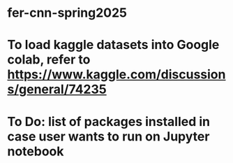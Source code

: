 # fer-cnn-spring2025
# To load kaggle datasets into Google colab, refer to https://www.kaggle.com/discussions/general/74235
# To Do: list of packages installed in case user wants to run on Jupyter notebook
